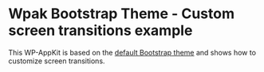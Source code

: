 <!--
Theme Name: Bootstrap - Custom screen transitions example
Description: WP-AppKit demo theme using Bootstrap Front End Framework
Version: 0.2
Theme URI: https://github.com/uncatcrea/wpak-bootstrap-themes
Author: UncatCrea			
Author URI: http://uncategorized-creations.com		
-->

# Wpak Bootstrap Theme - Custom screen transitions example

This WP-AppKit is based on the <a href="https://github.com/uncatcrea/wpak-theme-bootstrap">default Bootstrap theme</a> and shows how 
to customize screen transitions.